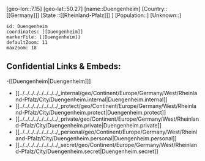 ﻿---
location: [50.27,7.15]
mapzoom: [7,12] 
mapmarker: city 
type: City
tags:
- geo/City


SpocWebEntityId: 29934
isDeleted: false
confidential: public

---
[geo-lon::7.15]
[geo-lat::50.27]
[name::Duengenheim]
[Country::[[Germany]]]
[State ::[[Rheinland-Pfalz]]] ]
[Population::]
[Unknown::]


```leaflet
id: Duengenheim
coordinates: [[Duengenheim]]
markerFile: [[Duengenheim]]
defaultZoom: 11 
maxZoom: 18
```


## Confidential Links & Embeds: 
-[[Duengenheim|Duengenheim]]] 
- [[../../../../../../../../_internal/geo/Continent/Europe/Germany/West/Rheinland-Pfalz/City/Duengenheim.internal|Duengenheim.internal]] 
- [[../../../../../../../../_protect/geo/Continent/Europe/Germany/West/Rheinland-Pfalz/City/Duengenheim.protect|Duengenheim.protect]] 
- [[../../../../../../../../_private/geo/Continent/Europe/Germany/West/Rheinland-Pfalz/City/Duengenheim.private|Duengenheim.private]] 
- [[../../../../../../../../_personal/geo/Continent/Europe/Germany/West/Rheinland-Pfalz/City/Duengenheim.personal|Duengenheim.personal]] 
- [[../../../../../../../../_secret/geo/Continent/Europe/Germany/West/Rheinland-Pfalz/City/Duengenheim.secret|Duengenheim.secret]] 
